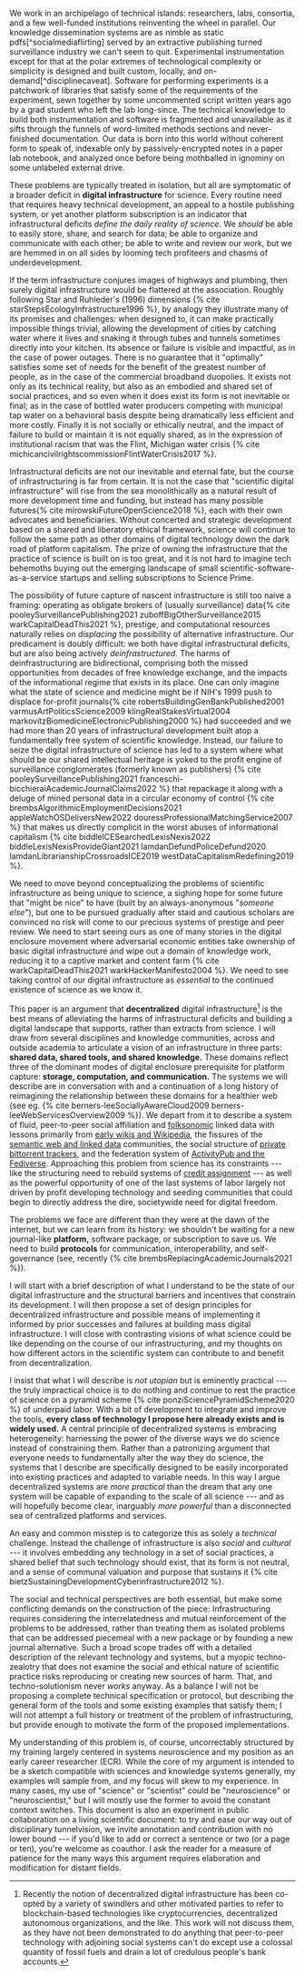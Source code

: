 We work in an archipelago of technical islands: researchers, labs, consortia, and a few well-funded institutions reinventing the wheel in parallel. Our knowledge dissemination systems are as nimble as static pdfs[^socialmediaflirting] served by an extractive publishing turned surveillance industry we can't seem to quit. Experimental instrumentation except for that at the polar extremes of technological complexity or simplicity is designed and built custom, locally, and on-demand[^disciplinecaveat]. Software for performing experiments is a patchwork of libraries that satisfy some of the requirements of the experiment, sewn together by some uncommented script written years ago by a grad student who left the lab long-since. The technical knowledge to build both instrumentation and software is fragmented and unavailable as it sifts through the funnels of word-limited methods sections and never-finished documentation. Our data is born into this world without coherent form to speak of, indexable only by passively-encrypted notes in a paper lab notebook, and analyzed once before being mothballed in ignominy on some unlabeled external drive. 

These problems are typically treated in isolation, but all are symptomatic of a broader deficit in **digital infrastructure** for science. Every routine need that requires heavy technical development, an appeal to a hostile publishing system, or yet another platform subscription is an indicator that infrastructural deficits *define the daily reality of science.* We *should* be able to easily store, share, and search for data; be able to organize and communicate with each other; be able to write and review our work, but we are hemmed in on all sides by looming tech profiteers and chasms of underdevelopment.

If the term infrastructure conjures images of highways and plumbing, then surely digital infrastructure would be flattered at the association. Roughly following Star and Ruhleder's (1996) dimensions {% cite starStepsEcologyInfrastructure1996 %}, by analogy they illustrate many of its promises and challenges: when designed to, it can make practically impossible things trivial, allowing the development of cities by catching water where it lives and snaking it through tubes and tunnels sometimes directly into your kitchen. Its absence or failure is visible and impactful, as in the case of power outages. There is no guarantee that it "optimally" satisfies some set of needs for the benefit of the greatest number of people, as in the case of the commercial broadband duopolies. It exists not only as its technical reality, but also as an embodied and shared set of social practices, and so even when it does exist its form is not inevitable or final; as in the case of bottled water producers competing with municipal tap water on a behavioral basis despite being dramatically less efficient and more costly. Finally it is not socially or ethically neutral, and the impact of failure to build or maintain it is not equally shared, as in the expression of institutional racism that was the Flint, Michigan water crisis {% cite michicancivilrightscommissionFlintWaterCrisis2017 %}. 

Infrastructural deficits are not our inevitable and eternal fate, but the course of infrastructuring is far from certain. It is not the case that "scientific digital infrastructure" will rise from the sea monolithically as a natural result of more development time and funding, but instead has many possible futures{% cite mirowskiFutureOpenScience2018 %}, each with their own advocates and beneficiaries. Without concerted and strategic development based on a shared and liberatory ethical framework, science will continue to follow the same path as other domains of digital technology down the dark road of platform capitalism. The prize of owning the infrastructure that the practice of science is built on is too great, and it is not hard to imagine tech behemoths buying out the emerging landscape of small scientific-software-as-a-service startups and selling subscriptions to Science Prime. 

The possibility of future capture of nascent infrastructure is still too naive a framing: operating as obligate brokers of (usually surveillance) data{% cite pooleySurveillancePublishing2021 zuboffBigOtherSurveillance2015 warkCapitalDeadThis2021 %}, prestige, and computational resources naturally relies on *displacing* the possibility of alternative infrastructure. Our predicament is doubly difficult: we both have digital infrastructural deficits, but are also being actively *deinfrastructured.* The harms of deinfrastructuring are bidirectional, comprising both the missed opportunities from decades of free knowledge exchange, and the impacts of the informational regime that exists in its place. One can only imagine what the state of science and medicine might be if NIH's 1999 push to displace for-profit journals{% cite robertsBuildingGenBankPublished2001 varmusArtPoliticsScience2009 klingRealStakesVirtual2004 markovitzBiomedicineElectronicPublishing2000 %} had succeeded and we had more than 20 years of infrastructural development built atop a fundamentally free system of scientific knowledge. Instead, our failure to seize the digital infrastructure of science has led to a system where what should be our shared intellectual heritage is yoked to the profit engine of surveillance conglomerates (formerly known as publishers) {% cite pooleySurveillancePublishing2021 franceschi-bicchieraiAcademicJournalClaims2022 %} that repackage it along with a deluge of mined personal data in a circular economy of control {% cite brembsAlgorithmicEmploymentDecisions2021 appleWatchOSDeliversNew2022 douressProfessionalMatchingService2007 %} that makes us directly complicit in the worst abuses of informational capitalism {% cite biddleICESearchedLexisNexis2022 biddleLexisNexisProvideGiant2021 lamdanDefundPoliceDefund2020 lamdanLibrarianshipCrossroadsICE2019 westDataCapitalismRedefining2019 %}. 

We need to move beyond conceptualizing the problems of scientific infrastructure as being unique to science, a sighing hope for some future that "might be nice" to have (built by an always-anonymous "*someone else*"), but one to be pursued gradually after staid and cautious scholars are convinced no risk will come to our precious systems of prestige and peer review. We need to start seeing ours as one of many stories in the digital enclosure movement where adversarial economic entities take ownership of basic digital infrastructure and wipe out a domain of knowledge work, reducing it to a captive market and content farm {% cite warkCapitalDeadThis2021 warkHackerManifesto2004 %}. We need to see taking control of our digital infrastructure as *essential* to the continued existence of science as we know it.

This paper is an argument that **decentralized** digital infrastructure[^nocrypto] is the best means of alleviating the harms of infrastructural deficits and building a digital landscape that supports, rather than extracts from science. I will draw from several disciplines and knowledge communities, across and outside academia to articulate a vision of an infrastructure in three parts: **shared data, shared tools, and shared knowledge.** These domains reflect three of the dominant modes of digital enclosure prerequisite for platform capture: **storage, computation, and communication.** The systems we will describe are in conversation with and a continuation of a long history of reimagining the relationship between these domains for a healthier web (see eg. {% cite berners-leeSociallyAwareCloud2009 berners-leeWebServicesOverview2009 %}). We depart from it to describe a system of fluid, peer-to-peer social affiliation and [folksonomic](#federated-systems-of-language) linked data with lessons primarily from [early wikis and Wikipedia](#the-wiki-way), the fissures of the [semantic web and linked data](#neatness-vs-scruffiness) communities, the social structure of [private bittorrent trackers](#archives-need-communities), and the federation system of [ActivityPub and the Fediverse](#forums--feeds). Approaching this problem from science has its constraints --- like the structuring need to rebuild systems of [credit assignment](#credit-assignment) --- as well as the powerful opportunity of one of the last systems of labor largely not driven by profit developing technology and seeding communities that could begin to directly address the dire, societywide need for digital freedom.

[^nocrypto]: Recently the notion of decentralized digital infrastructure has been co-opted by a variety of swindlers and other motivated parties to refer to blockchain-based technologies like cryptocurrencies, decentralized autonomous organizations, and the like. This work will not discuss them, as they have not been demonstrated to do anything that peer-to-peer technology with adjoining social systems can't do except use a colossal quantity of fossil fuels and drain a lot of credulous people's bank accounts.

The problems we face are different than they were at the dawn of the internet, but we can learn from its history: we shouldn't be waiting for a new journal-like **platform,** software package, or subscription to save us. We need to build **protocols** for communication, interoperability, and self-governance (see, recently {% cite brembsReplacingAcademicJournals2021 %}).

I will start with a brief description of what I understand to be the state of our digital infrastructure and the structural barriers and incentives that constrain its development. I will then propose a set of design principles for decentralized infrastructure and possible means of implementing it informed by prior successes and failures at building mass digital infrastructure. I will close with contrasting visions of what science could be like depending on the course of our infrastructuring, and my thoughts on how different actors in the scientific system can contribute to and benefit from decentralization.

I insist that what I will describe is *not utopian* but is eminently practical --- the truly impractical choice is to do nothing and continue to rest the practice of science on a pyramid scheme {% cite ponziSciencePyramidScheme2020 %} of underpaid labor. With a bit of development to integrate and improve the tools, **every class of technology I propose here already exists and is widely used.** A central principle of decentralized systems is embracing heterogeneity: harnessing the power of the diverse ways we do science instead of constraining them. Rather than a patronizing argument that everyone needs to fundamentally alter the way they do science, the systems that I describe are specifically designed to be easily incorporated into existing practices and adapted to variable needs. In this way I argue decentralized systems are *more practical* than the dream that any one system will be capable of expanding to the scale of all science --- and as will hopefully become clear, inarguably *more powerful* than a disconnected sea of centralized platforms and services.

An easy and common misstep is to categorize this as solely a *technical* challenge. Instead the challenge of infrastructure is also *social* and *cultural* --- it involves embedding any technology in a set of social practices, a shared belief that such technology should exist, that its form is not neutral, and a sense of communal valuation and purpose that sustains it {% cite bietzSustainingDevelopmentCyberinfrastructure2012 %}. 

The social and technical perspectives are both essential, but make some conflicting demands on the construction of the piece: Infrastructuring requires considering the interrelatedness and mutual reinforcement of the problems to be addressed, rather than treating them as isolated problems that can be addressed piecemeal with a new package or by founding a new journal alternative. Such a broad scope trades off with a detailed description of the relevant technology and systems, but a myopic techno-zealotry that does not examine the social and ethical nature of scientific practice risks reproducing or creating new sources of harm. That, and techno-solutionism never *works* anyway. As a balance I will not be proposing a complete technical specification or protocol, but describing the general form of the tools and some existing examples that satisfy them; I will not attempt a full history or treatment of the problem of infrastructuring, but provide enough to motivate the form of the proposed implementations. 

My understanding of this problem is, of course, uncorrectably structured by my training largely centered in systems neuroscience and my position as an early career researcher (ECR). While the core of my argument is intended to be a sketch compatible with sciences and knowledge systems generally, my examples will sample from, and my focus will skew to my experience. In many cases, my use of "science" or "scientist" could be "neuroscience" or "neuroscientist," but I will mostly use the former to avoid the constant context switches. This document is also an experiment in public collaboration on a living scientific document: to try and ease our way out of disciplinary tunnelvision, we invite annotation and contribution with no lower bound --- if you'd like to add or correct a sentence or two (or a page or ten), you're welcome as coauthor. I ask the reader for a measure of patience for the many ways this argument requires elaboration and modification for distant fields.